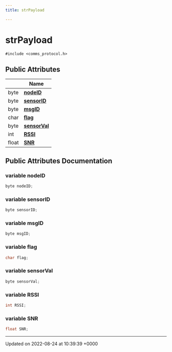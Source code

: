 ```yaml
---
title: strPayload

---
```


# strPayload






`#include <comms_protocol.h>`

## Public Attributes

|                | Name           |
| -------------- | -------------- |
| byte | **[nodeID](/Node/Classes/structstr_payload/#variable-nodeid)**  |
| byte | **[sensorID](/Node/Classes/structstr_payload/#variable-sensorid)**  |
| byte | **[msgID](/Node/Classes/structstr_payload/#variable-msgid)**  |
| char | **[flag](/Node/Classes/structstr_payload/#variable-flag)**  |
| byte | **[sensorVal](/Node/Classes/structstr_payload/#variable-sensorval)**  |
| int | **[RSSI](/Node/Classes/structstr_payload/#variable-rssi)**  |
| float | **[SNR](/Node/Classes/structstr_payload/#variable-snr)**  |

## Public Attributes Documentation

### variable nodeID

```cpp
byte nodeID;
```


### variable sensorID

```cpp
byte sensorID;
```


### variable msgID

```cpp
byte msgID;
```


### variable flag

```cpp
char flag;
```


### variable sensorVal

```cpp
byte sensorVal;
```


### variable RSSI

```cpp
int RSSI;
```


### variable SNR

```cpp
float SNR;
```


-------------------------------

Updated on 2022-08-24 at 10:39:39 +0000